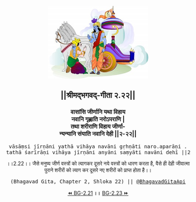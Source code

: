 <center><img src="../../asset/BG.png" alt="#API #bhagavadgitaapi #slok #nodejs #js #api #gitaapi #krishna #hinduism #vedic #ISKCON #shreemadbhagavadgita #technology"/>
<h2>||श्रीमद्‍भगवद्‍-गीता २.२२||</h2>
<h3>वासांसि जीर्णानि यथा विहाय<br/>नवानि गृह्णाति नरोऽपराणि |<br/>तथा शरीराणि विहाय जीर्णा-<br/>न्यन्यानि संयाति नवानि देही ||२-२२||</h3>
<pre>vāsāṃsi jīrṇāni yathā vihāya navāni gṛhṇāti naro.aparāṇi .<br/>tathā śarīrāṇi vihāya jīrṇāni anyāni saṃyāti navāni dehī ||2-22||</pre>
<p>।।2.22।। जैसे मनुष्य जीर्ण वस्त्रों को त्यागकर दूसरे नये वस्त्रों को धारण करता है, वैसे ही देही जीवात्मा पुराने शरीरों को त्याग कर दूसरे नए शरीरों को प्राप्त होता है।।</p>
<pre>(Bhagavad Gita, Chapter 2, Shloka 22) || <a href="https://twitter.com/bhagavadgitaapi">@BhagavadGitaApi</a></pre><a href="../../2/21">⏪  BG-2.21</a><b>        ।।        </b><a href="../../2/23">BG-2.23  ⏩</a></center></center>